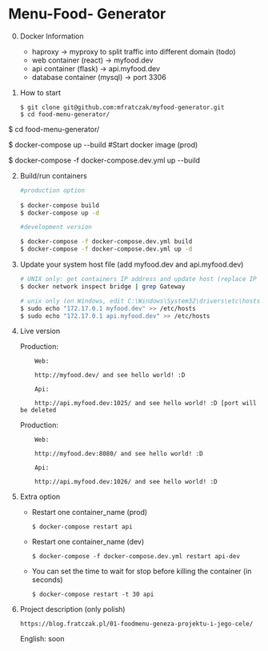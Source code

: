 # Menu-Food- Generator

0. Docker Information
    * haproxy -> myproxy to split traffic into different domain (todo)
    * web container (react) -> myfood.dev
    * api container (flask) -> api.myfood.dev
    * database container (mysql) -> port 3306
    
1. How to start

    ```
    $ git clone git@github.com:mfratczak/myfood-generator.git
    $ cd food-menu-generator/
    ```

$ cd food-menu-generator/

$ docker-compose up --build #Start docker image (prod)

$ docker-compose -f docker-compose.dev.yml up --build


2. Build/run containers

    ```bash 
    #production option
     
    $ docker-compose build
    $ docker-compose up -d
    
    #development version
    
    $ docker-compose -f docker-compose.dev.yml build
    $ docker-compose -f docker-compose.dev.yml up -d
    
    ```

3. Update your system host file (add myfood.dev and api.myfood.dev)

    ```bash
    # UNIX only: get containers IP address and update host (replace IP according to your configuration)
    $ docker network inspect bridge | grep Gateway

    # unix only (on Windows, edit C:\Windows\System32\drivers\etc\hosts)
    $ sudo echo "172.17.0.1 myfood.dev" >> /etc/hosts
    $ sudo echo "172.17.0.1 api.myfood.dev" >> /etc/hosts
    ```
    
4. Live version

    Production:
    ```
        Web:
        
        http://myfood.dev/ and see hello world! :D
        
        Api:
        
        http://api.myfood.dev:1025/ and see hello world! :D [port will be deleted
    ```
    Production:
    ```
        Web:
        
        http://myfood.dev:8080/ and see hello world! :D
        
        Api:
        
        http://api.myfood.dev:1026/ and see hello world! :D
    ```
    
5. Extra option    
    
    * Restart one container_name (prod)
    
        ```
        $ docker-compose restart api
        ```
    * Restart one container_name (dev)
    
        ```
        $ docker-compose -f docker-compose.dev.yml restart api-dev
        ```
    
    * You can set the time to wait for stop before killing the container (in seconds)
    
        ```
        $ docker-compose restart -t 30 api
        ```


6. Project description (only polish)
    
    ```
    https://blog.fratczak.pl/01-foodmenu-geneza-projektu-i-jego-cele/
    ```

    English: soon


